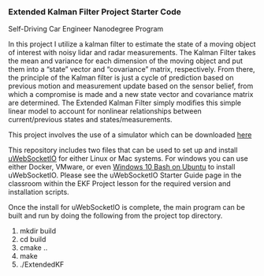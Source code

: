 ### Extended Kalman Filter Project Starter Code
Self-Driving Car Engineer Nanodegree Program

In this project I utilize a kalman filter to estimate the state of a moving object of interest with noisy lidar and radar measurements. 
The Kalman Filter takes the mean and variance for each dimension of the moving object and put them into a “state” vector and “covariance” matrix, respectively. From there, the principle of the Kalman filter is just a cycle of prediction based on previous motion and measurement update based on the sensor belief, from which a compromise is made and a new state vector and covariance matrix are determined. The Extended Kalman Filter simply modifies this simple linear model to account for nonlinear relationships between current/previous states and states/measurements.

This project involves the use of a simulator which can be downloaded [here](https://github.com/udacity/self-driving-car-sim/releases)

This repository includes two files that can be used to set up and install [uWebSocketIO](https://github.com/uWebSockets/uWebSockets) for either Linux or Mac systems. For windows you can use either Docker, VMware, or even [Windows 10 Bash on Ubuntu](https://www.howtogeek.com/249966/how-to-install-and-use-the-linux-bash-shell-on-windows-10/) to install uWebSocketIO. Please see the uWebSocketIO Starter Guide page in the classroom within the EKF Project lesson for the required version and installation scripts.

Once the install for uWebSocketIO is complete, the main program can be built and run by doing the following from the project top directory.

1. mkdir build
2. cd build
3. cmake ..
4. make
5. ./ExtendedKF

